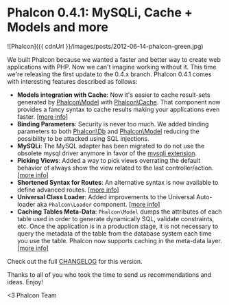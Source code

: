 Phalcon 0.4.1: MySQLi, Cache + Models and more
==============================================

![Phalcon]({{ cdnUrl }}/images/posts/2012-06-14-phalcon-green.jpg)

We built Phalcon because we wanted a faster and better way to create web
applications with PHP. Now we can't imagine working without it. This
time we're releasing the first update to the 0.4.x branch. Phalcon 0.4.1
comes with interesting features described as follows:

- **Models integration with Cache**: Now it's easier to cache
  result-sets generated by
  [Phalcon\Model](https://docs.phalconphp.com/en/latest/reference/models/html) with
  [Phalcon\Cache](https://docs.phalconphp.com/en/latest/reference/cache.html). 
  That component now provides a fancy syntax to cache results making your 
  applications even faster. 
  [[more info]](https://docs.phalconphp.com/en/latest/reference/models-cache.html)
- **Binding Parameters**: Security is never too much. We added binding 
  parameters to both
  [Phalcon\Db](https://docs.phalconphp.com/en/latest/reference/db.html#binding-parameters) and
  [Phalcon\Model](https://docs.phalconphp.com/en/latest/reference/models.html#binding-parameters)
  reducing the possibility to be attacked using SQL injections.
- **MySQLi**: The MySQL adapter has been migrated to do not use the
  obsolete mysql driver anymore in favor of the 
  [mysqli extension](http://www.php.net/manual/en/book.mysqli.php).
- **Picking Views**: Added a way to pick views overrating the default
  behavior of always show the view related to the last
  controller/action. 
  [[more info]](https://docs.phalconphp.com/en/latest/reference/views.html#picking-views)
- **Shortened Syntax for Routes**: An alternative syntax is now
  available to define advanced routes.
  [[more info]](https://docs.phalconphp.com/en/latest/reference/routing.html#short-syntax)
- **Universal Class Loader**: Added improvements to the Universal
  Auto-loader aka `Phalcon\Loader` component. 
  [[more info]](https://docs.phalconphp.com/en/latest/reference/loader.html)
- **Caching Tables Meta-Data**: `Phalcon\Model` dumps the attributes of each 
  table used in order to generate dynamically SQL, validate constraints, etc. 
  Once the application is in a production stage, it is not necessary to query 
  the metadata of the table from the database system each time you use the 
  table. Phalcon now supports caching in the meta-data layer. 
  [[more info]](https://docs.phalconphp.com/en/latest/reference/models-cache.html)

Check out the full
[CHANGELOG](https://github.com/phalcon/cphalcon/blob/master/CHANGELOG)
for this version.

Thanks to all of you who took the time to send us recommendations and
ideas. Enjoy!

<3 Phalcon Team